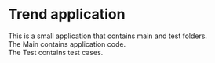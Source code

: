 # Trend application

This is a small application that contains main and test folders.  
The Main contains application code.  
The Test contains test cases.  


